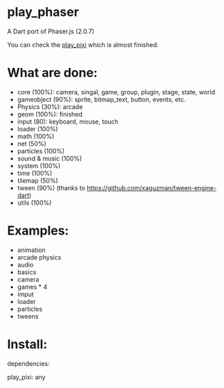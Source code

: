 play_phaser
=========
A Dart port of Phaser.js (2.0.7)

You can check the [play_pixi][1] which is almost finished.


What are done:
=========
* core (100%): camera, singal, game, group, plugin, stage, state, world
* gameobject (90%): sprite, bitmap_text, button, events, etc.
* Physics (30%): arcade
* geom (100%): finished
* input (80): keyboard, mouse, touch
* loader (100%)
* math (100%)
* net (50%)
* particles (100%)
* sound & music (100%)
* system (100%)
* time (100%)
* tilemap (50%)
* tween (90%) (thanks to https://github.com/xaguzman/tween-engine-dart)
* utils (100%)



Examples:
=========
* animation
* arcade physics
* audio
* basics
* camera
* games * 4
* imput
* loader
* particles
* tweens


Install:
=========
dependencies:

  play_pixi: any


[1]: https://github.com/playif/play_pixi